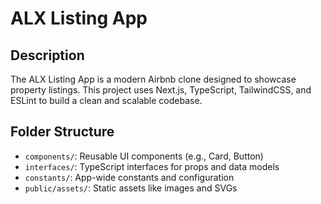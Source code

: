# ALX Listing App

## Description
The ALX Listing App is a modern Airbnb clone designed to showcase property listings. This project uses Next.js, TypeScript, TailwindCSS, and ESLint to build a clean and scalable codebase.

## Folder Structure
- `components/`: Reusable UI components (e.g., Card, Button)
- `interfaces/`: TypeScript interfaces for props and data models
- `constants/`: App-wide constants and configuration
- `public/assets/`: Static assets like images and SVGs

